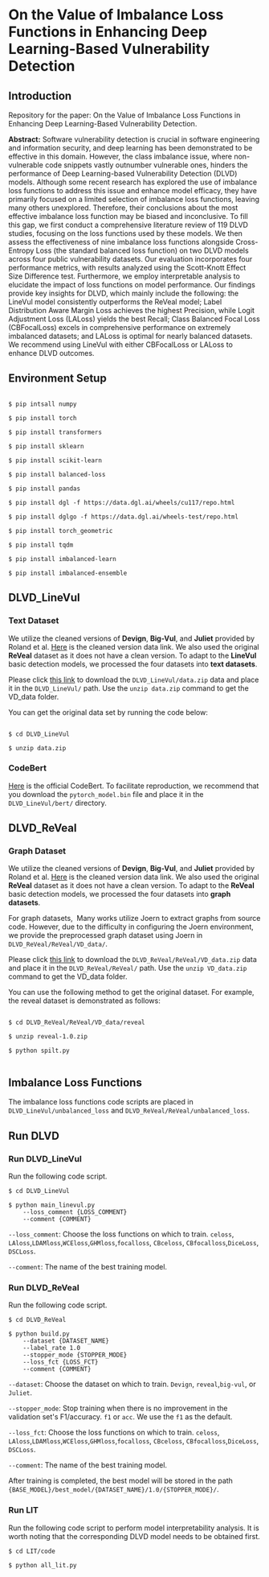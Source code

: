 # On the Value of Imbalance Loss Functions in Enhancing Deep Learning-Based Vulnerability Detection

## Introduction

Repository for the paper: On the Value of Imbalance Loss Functions in Enhancing Deep Learning-Based Vulnerability Detection.

**Abstract:** Software vulnerability detection is crucial in software engineering and information security, and deep learning has been demonstrated to be effective in this domain. However, the class imbalance issue, where non-vulnerable code snippets vastly outnumber vulnerable ones, hinders the performance of Deep Learning-based Vulnerability Detection (DLVD) models. Although some recent research has explored the use of imbalance loss functions to address this issue and enhance model efficacy, they have primarily focused on a limited selection of imbalance loss functions, leaving many others unexplored. Therefore, their conclusions about the most effective imbalance loss function may be biased and inconclusive. To fill this gap, we first conduct a comprehensive literature review of 119 DLVD studies, focusing on the loss functions used by these models. We then assess the effectiveness of nine imbalance loss functions alongside Cross-Entropy Loss (the standard balanced loss function) on two DLVD models across four public vulnerability datasets. Our evaluation incorporates four performance metrics, with results analyzed using the Scott-Knott Effect Size Difference test. Furthermore, we employ interpretable analysis to elucidate the impact of loss functions on model performance. Our findings provide key insights for DLVD, which mainly include the following: the LineVul model consistently outperforms the ReVeal model; Label Distribution Aware Margin Loss achieves the highest Precision, while Logit Adjustment Loss (LALoss) yields the best Recall; Class Balanced Focal Loss (CBFocalLoss) excels in comprehensive performance on extremely imbalanced datasets; and LALoss is optimal for nearly balanced datasets. We recommend using LineVul with either CBFocalLoss or LALoss to enhance DLVD outcomes.

## Environment Setup

```

$ pip intsall numpy

$ pip install torch

$ pip install transformers

$ pip install sklearn

$ pip install scikit-learn

$ pip install balanced-loss

$ pip install pandas

$ pip install dgl -f https://data.dgl.ai/wheels/cu117/repo.html

$ pip install dglgo -f https://data.dgl.ai/wheels-test/repo.html

$ pip install torch_geometric

$ pip install tqdm

$ pip install imbalanced-learn

$ pip install imbalanced-ensemble

```

## DLVD_LineVul

### Text Dataset

We utilize the cleaned versions of **Devign**, **Big-Vul**, and **Juliet** provided by Roland et al. [Here](https://figshare.com/articles/software/Reproduction_Package_for_Data_Quality_for_Software_Vulnerability_Datasets_/20499924) is the cleaned version data link. We also used the original **ReVeal** dataset as it does not have a clean version. To adapt to the **LineVul** basic detection models, we processed the four datasets into **text datasets**.

Please click [this link](https://figshare.com/s/5483f706b04cb9a66fa3) to download the `DLVD_LineVul/data.zip` data and place it in the `DLVD_LineVul/` path. Use the `unzip data.zip` command to get the VD_data folder.

You can get the original data set by running the code below:

```

$ cd DLVD_LineVul

$ unzip data.zip

```

### CodeBert

[Here](https://huggingface.co/microsoft/codebert-base) is the official CodeBert. To facilitate reproduction, we recommend that you download the `pytorch_model.bin` file and place it in the `DLVD_LineVul/bert/` directory.

## DLVD_ReVeal

### Graph Dataset

We utilize the cleaned versions of **Devign**, **Big-Vul**, and **Juliet** provided by Roland et al. [Here](https://figshare.com/articles/software/Reproduction_Package_for_Data_Quality_for_Software_Vulnerability_Datasets_/20499924) is the cleaned version data link. We also used the original **ReVeal** dataset as it does not have a clean version. To adapt to the **ReVeal** basic detection models, we processed the four datasets into **graph datasets**.

For graph datasets,  Many works utilize Joern to extract graphs from source code. However, due to the difficulty in configuring the Joern environment, we provide the preprocessed graph dataset using Joern in `DLVD_ReVeal/ReVeal/VD_data/`.

Please click [this link](https://figshare.com/s/5483f706b04cb9a66fa3) to download the `DLVD_ReVeal/ReVeal/VD_data.zip` data and place it in the `DLVD_ReVeal/ReVeal/` path. Use the `unzip VD_data.zip` command to get the VD_data folder.

You can use the following method to get the original dataset. For example, the reveal dataset is demonstrated as follows:

```

$ cd DLVD_ReVeal/ReVeal/VD_data/reveal

$ unzip reveal-1.0.zip

$ python spilt.py


```

## Imbalance Loss Functions

The imbalance loss functions code scripts are placed in `DLVD_LineVul/unbalanced_loss` and `DLVD_ReVeal/ReVeal/unbalanced_loss`.

## Run DLVD

### Run DLVD_LineVul

Run the following code script.

```
$ cd DLVD_LineVul

$ python main_linevul.py
    --loss_comment {LOSS_COMMENT}
    --comment {COMMENT}

```

`--loss_comment`: Choose the loss functions on which to train. `celoss`, `LAloss`,`LDAMloss`,`WCEloss`,`GHMloss`,`focalloss`, `CBceloss`, `CBfocalloss`,`DiceLoss`, `DSCLoss`.

`--comment`: The name of the best training model.

### Run DLVD_ReVeal

Run the following code script.

```
$ cd DLVD_ReVeal

$ python build.py
    --dataset {DATASET_NAME}
    --label_rate 1.0
    --stopper_mode {STOPPER_MODE}
    --loss_fct {LOSS_FCT}
    --comment {COMMENT}

```

`--dataset`: Choose the dataset on which to train. `Devign`, `reveal`,`big-vul`, or `Juliet`.

`--stopper_mode`: Stop training when there is no improvement in the validation set's F1/accuracy. `f1` or `acc`. We use the `f1` as the default.

`--loss_fct`: Choose the loss functions on which to train. `celoss`, `LAloss`,`LDAMloss`,`WCEloss`,`GHMloss`,`focalloss`, `CBceloss`, `CBfocalloss`,`DiceLoss`, `DSCLoss`.

`--comment`: The name of the best training model.

After training is completed, the best model will be stored in the path `{BASE_MODEL}/best_model/{DATASET_NAME}/1.0/{STOPPER_MODE}/`.

### Run LIT

Run the following code script to perform model interpretability analysis. It is worth noting that the corresponding DLVD model needs to be obtained first.

```
$ cd LIT/code

$ python all_lit.py

```
